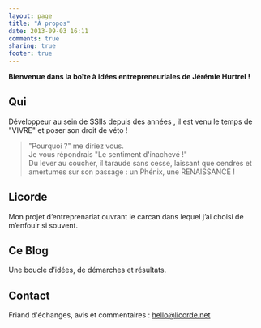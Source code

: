 ```yaml
---
layout: page
title: "À propos"
date: 2013-09-03 16:11
comments: true
sharing: true
footer: true
---
```

**Bienvenue dans la boîte à idées entrepreneuriales de Jérémie Hurtrel !**

## Qui

Développeur au sein de SSIIs depuis des années , il est venu le temps de "VIVRE" et poser son droit de véto !

> "Pourquoi ?" me diriez vous.  
> Je vous répondrais "Le sentiment d'inachevé !"  
> Du lever au coucher, il taraude sans cesse, laissant que cendres et amertumes sur son passage : un Phénix, une RENAISSANCE !

## Licorde

Mon projet d’entreprenariat ouvrant le carcan dans lequel j’ai choisi de m’enfouir si souvent.

## Ce Blog

Une boucle d’idées, de démarches et résultats.

## Contact

Friand d'échanges, avis et commentaires : hello@licorde.net







